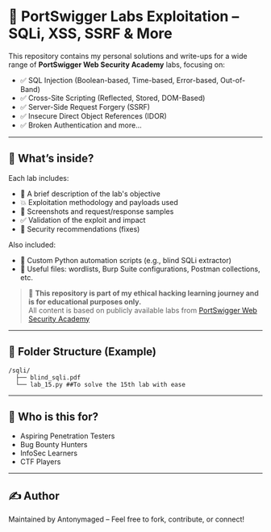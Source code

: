 # 🔐 PortSwigger Labs Exploitation – SQLi, XSS, SSRF & More

This repository contains my personal solutions and write-ups for a wide range of **PortSwigger Web Security Academy** labs, focusing on:

- ✅ SQL Injection (Boolean-based, Time-based, Error-based, Out-of-Band)
- ✅ Cross-Site Scripting (Reflected, Stored, DOM-Based)
- ✅ Server-Side Request Forgery (SSRF)
- ✅ Insecure Direct Object References (IDOR)
- ✅ Broken Authentication and more...

---

## 📁 What’s inside?

Each lab includes:
- 🎯 A brief description of the lab's objective
- 💥 Exploitation methodology and payloads used
- 📸 Screenshots and request/response samples
- ✅ Validation of the exploit and impact
- 🔐 Security recommendations (fixes)

Also included:
- 🧰 Custom Python automation scripts (e.g., blind SQLi extractor)
- 📂 Useful files: wordlists, Burp Suite configurations, Postman collections, etc.

> 📌 **This repository is part of my ethical hacking learning journey and is for educational purposes only.**  
> All content is based on publicly available labs from [PortSwigger Web Security Academy](https://portswigger.net/web-security)

---

## 📂 Folder Structure (Example)

```
/sqli/
  ├── blind_sqli.pdf
  └── lab_15.py ##To solve the 15th lab with ease
```

---

## 🧠 Who is this for?

- Aspiring Penetration Testers
- Bug Bounty Hunters
- InfoSec Learners
- CTF Players

---

## ✍️ Author

Maintained by Antonymaged – Feel free to fork, contribute, or connect!